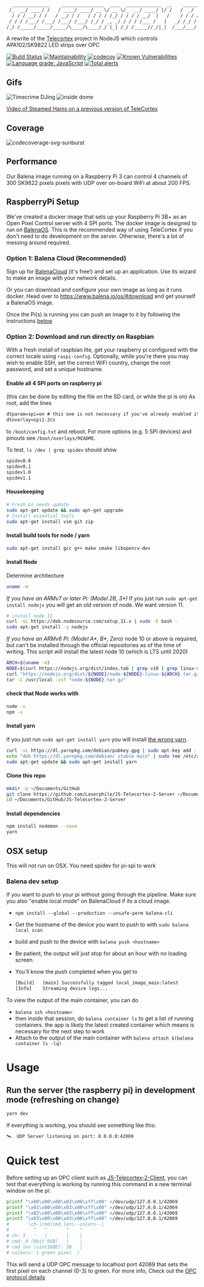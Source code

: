 ```txt

  ______________    ________________  ____  _____________  __    ________
 /_  __/ ____/ /   / ____/ ____/ __ \/ __ \/_  __/ ____/ |/ /   /  _/  _/
  / / / __/ / /   / __/ / /   / / / / /_/ / / / / __/  |   /    / / / /
 / / / /___/ /___/ /___/ /___/ /_/ / _, _/ / / / /___ /   |   _/ /_/ /
/_/ /_____/_____/_____/\____/\____/_/ |_| /_/ /_____//_/|_|  /___/___/


```

A rewrite of the [Telecortex](https://github.com/laserphile/telecortex) project in NodeJS which controls APA102/SK9822 LED strips over OPC

[![Build Status](https://travis-ci.org/Laserphile/JS-Telecortex-2-Server.svg?branch=master)](https://travis-ci.org/Laserphile/JS-Telecortex-2-Server)
[![Maintainability](https://api.codeclimate.com/v1/badges/ef74b26938c3f747b39f/maintainability)](https://codeclimate.com/github/Laserphile/JS-Telecortex-2-Server/maintainability)
[![codecov](https://codecov.io/gh/Laserphile/JS-Telecortex-2-Server/branch/master/graph/badge.svg)](https://codecov.io/gh/Laserphile/JS-Telecortex-2-Server)
[![Known Vulnerabilities](https://snyk.io/test/github/Laserphile/JS-Telecortex-2-Server/badge.svg?targetFile=package.json)](https://snyk.io/test/github/Laserphile/JS-Telecortex-2-Server?targetFile=package.json)
[![Language grade: JavaScript](https://img.shields.io/lgtm/grade/javascript/g/Laserphile/JS-Telecortex-2-Server.svg?logo=lgtm&logoWidth=18)](https://lgtm.com/projects/g/Laserphile/JS-Telecortex-2-Server/context:javascript)
[![Total alerts](https://img.shields.io/lgtm/alerts/g/Laserphile/JS-Telecortex-2-Server.svg?logo=lgtm&logoWidth=18)](https://lgtm.com/projects/g/Laserphile/JS-Telecortex-2-Server/alerts/)

## Gifs

![Timecrime DJing](img/telecortex-timecrime-djing-short.gif?raw=true)
![inside dome](img/telecortex-inside-dome.gif?raw=true)

[Video of Steamed Hams on a previous version of TeleCortex](https://www.youtube.com/watch?v=OHrLvZHOcns)

## Coverage

![codecoverage-svg-sunburst](https://codecov.io/gh/Laserphile/JS-Telecortex-2/branch/master/graphs/sunburst.svg)

## Performance

Our Balena image running on a Raspberry Pi 3 can control 4 channels of 300 SK9822 pixels pixels with UDP over on-board WiFi at about 200 FPS.

## RaspberryPi Setup

We've created a docker image that sets up your Raspberry Pi 3B+ as an Open Pixel Control server with 4 SPI ports. The docker image is designed to run on [BalenaOS](https://www.balena.io/os/). This is the recommended way of using TeleCortex if you don't need to do development on the server. Otherwise, there's a lot of messing around required.

### Option 1: Balena Cloud (Recommended)

Sign up for [BalenaCloud](https://www.balena.io/cloud/) (it's free!) and set up an application. Use its wizard to make an image with your network details.

Or you can download and configure your own image as long as it runs docker. Head over to <https://www.balena.io/os/#download> and get yourself a BalenaOS image.

Once the Pi(s) is running you can push an image to it by following the instructions [below](#balena-dev-setup)

### Option 2: Download and run directly on Raspbian

With a fresh install of raspbian lite, get your raspberry pi configured with the correct locale using `raspi-config`. Optionally, while you're there you may wish to enable SSH, set the correct WiFi country, change the root password, and set a unique hostname.

#### Enable all 4 SPI ports on raspberry pi

(this can be done by editing the file on the SD card, or while the pi is on)
As root, add the lines

```txt
dtparam=spi=on # this one is not necessary if you've already enabled it in raspi-config
dtoverlay=spi1-2cs
```

to `/boot/config.txt` and reboot.
For more options (e.g. 5 SPI devices) and pinouts see `/boot/overlays/README`.

To test, `ls /dev | grep spidev` should show

```txt
spidev0.0
spidev0.1
spidev1.0
spidev1.1
```

#### Housekeeping

```bash
# Fresh pi needs update
sudo apt-get update && sudo apt-get upgrade
# Install essential tools
sudo apt-get install vim git zip
```

#### Install build tools for node / yarn

```bash
sudo apt-get install gcc g++ make cmake libopencv-dev
```

#### Install Node

Determine architecture

```bash
uname -m
```

_If you have an ARMv7 or later Pi: (Model 2B, 3\*)_
If you just run `sudo apt-get install nodejs` you will get an old version of node. We want version 11.

```bash
# install node 11
curl -sL https://deb.nodesource.com/setup_11.x | sudo -E bash -
sudo apt-get install -y nodejs
```

_If you have an ARMv6 Pi: (Model A\*, B\*, Zero)_
node 10 or above is required, but can't be installed through the official repositories as of the time of writing.
This script will install the latest node 10 (which is LTS until 2020)

```bash
ARCH=$(uname -m)
NODE=$(curl https://nodejs.org/dist/index.tab | grep v10 | grep linux-${ARCH} | cut -d $'\t' -f 1 | head -n 1)
curl "https://nodejs.org/dist/${NODE}/node-${NODE}-linux-${ARCH}.tar.gz" -o "node-${NODE}.tar.gz"
tar -C /usr/local -zxf "node-${NODE}.tar.gz"
```

#### check that Node works with

```bash
node -v
npm -v
```

#### Install yarn

If you just run `sudo apt-get install yarn` you will install [the wrong yarn](http://manpages.ubuntu.com/manpages/xenial/man1/yarn.1.html).

```bash
curl -sL https://dl.yarnpkg.com/debian/pubkey.gpg | sudo apt-key add -
echo "deb https://dl.yarnpkg.com/debian/ stable main" | sudo tee /etc/apt/sources.list.d/yarn.list
sudo apt-get update && sudo apt-get install yarn
```

#### Clone this repo

```bash
mkdir -p ~/Documents/GitHub
git clone https://github.com/Laserphile/JS-Telecortex-2-Server ~/Documents/GitHub/JS-Telecortex-2-Server
cd ~/Documents/GitHub/JS-Telecortex-2-Server
```

#### Install dependencies

```bash
npm install nodemon --save
yarn
```

## OSX setup

This will not run on OSX. You need spidev for pi-spi to work

### Balena dev setup

If you want to push to your pi without going through the pipeline. Make sure you also "enable local mode" on BalenaCloud if its a cloud image.

- `npm install --global --production --unsafe-perm balena-cli`
- Get the hostname of the device you want to push to with `sudo balena local scan`
- build and push to the device with `balena push <hostname>`
- Be patient, the output will just stop for about an hour with no loading screen.
- You'll know the push completed when you get to

  ```txt
  [Build]   [main] Successfully tagged local_image_main:latest
  [Info]    Streaming device logs...
  ```

To view the output of the main container, you can do

- `balena ssh <hostname>`
- then inside that session, do `balena container ls` to get a list of running containers. the app
  is likely the latest created container which means is necessary for the next step to work
- Attach to the output of the main container with `balena attach $(balena container ls -lq)`

# Usage

## Run the server (the raspberry pi) in development mode (refreshing on change)

```bash
yarn dev
```

If everything is working, you should see something like this:

```txt
🛰  UDP Server listening on port: 0.0.0.0:42069
```

# Quick test

Before setting up an OPC client such as [JS-Telecortex-2-Client](github.com/laserphile/js-telecortex-2-client), you can test that everything is working by running this command in a new terminal window on the pi:

```bash
printf "\x00\x00\x00\x03\x00\xff\x00" >/dev/udp/127.0.0.1/42069
printf "\x01\x00\x00\x03\x00\xff\x00" >/dev/udp/127.0.0.1/42069
printf "\x02\x00\x00\x03\x00\xff\x00" >/dev/udp/127.0.0.1/42069
printf "\x03\x00\x00\x03\x00\xff\x00" >/dev/udp/127.0.0.1/42069
#       |ch-|cmd|cmd_len|--colors--|
#         ^   ^       ^    ^
# ch: 3   '   |       |    |
# cmd: 0 (8bit RGB)   |    |
# cmd_len (uint16BE): 3B   |
# colours: 1 green pixel  /
```

This will send a UDP OPC message to localhost port 42069 that sets the first pixel on each channel (0-3) to green. For more info, Check out the [OPC protocol details](http://openpixelcontrol.org/)
